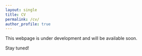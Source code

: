 ```yaml
---
layout: single
title: CV
permalink: /cv/
author_profile: true
---
```


<p>This webpage is under development and will be available soon.</p>
<p>Stay tuned!</p>